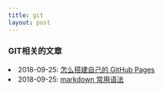 ```yaml
---
title: git
layout: post
---
```


### GIT相关的文章

<li>2018-09-25: <a class="post-list" href="/2018/09/25/github-pages.html">怎么搭建自己的 GitHub Pages</a></li>


<li>2018-09-25: <a class="post-list" href="/2018/09/25/github-pages.html">markdown 常用语法</a></li>